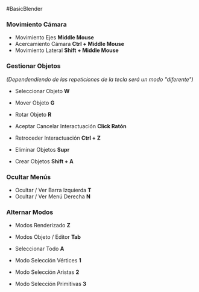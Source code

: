 #BasicBlender 
### Movimiento Cámara
- Movimiento Ejes **Middle Mouse**
- Acercamiento Cámara **Ctrl + Middle Mouse**
- Movimiento Lateral **Shift + Middle Mouse**

### Gestionar Objetos
*(Dependendiendo de las repeticiones de la tecla será un modo "diferente")*
- Seleccionar Objeto **W**
- Mover Objeto **G**
- Rotar Objeto **R**
- Aceptar Cancelar Interactuación **Click Ratón**
- Retroceder Interactuación **Ctrl + Z**

- Eliminar Objetos **Supr**
- Crear Objetos **Shift + A**

### Ocultar Menús
- Ocultar / Ver Barra Izquierda **T**
- Ocultar / Ver Menú Derecha **N**

### Alternar Modos
- Modos Renderizado **Z**
- Modos Objeto / Editor **Tab**
- Seleccionar Todo **A**

- Modo Selección Vértices **1**
- Modo Selección Aristas **2**
- Modo Selección Primitivas **3**